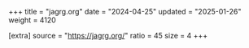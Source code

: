 +++
title = "jagrg.org"
date = "2024-04-25"
updated = "2025-01-26"
weight = 4120

[extra]
source = "https://jagrg.org/"
ratio = 45
size = 4
+++
